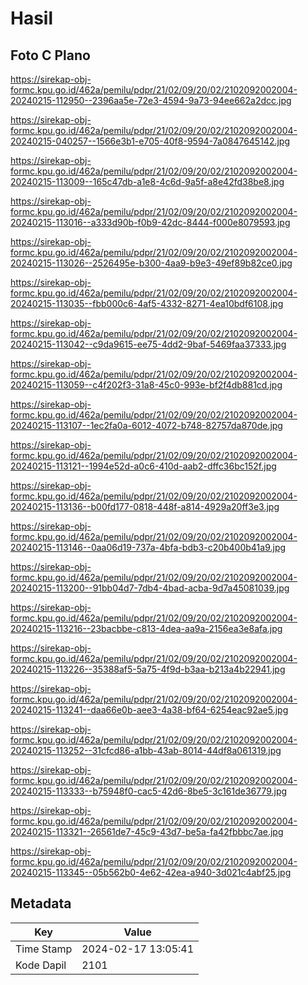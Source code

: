 # Hasil

## Foto C Plano

https://sirekap-obj-formc.kpu.go.id/462a/pemilu/pdpr/21/02/09/20/02/2102092002004-20240215-112950--2396aa5e-72e3-4594-9a73-94ee662a2dcc.jpg

https://sirekap-obj-formc.kpu.go.id/462a/pemilu/pdpr/21/02/09/20/02/2102092002004-20240215-040257--1566e3b1-e705-40f8-9594-7a0847645142.jpg

https://sirekap-obj-formc.kpu.go.id/462a/pemilu/pdpr/21/02/09/20/02/2102092002004-20240215-113009--165c47db-a1e8-4c6d-9a5f-a8e42fd38be8.jpg

https://sirekap-obj-formc.kpu.go.id/462a/pemilu/pdpr/21/02/09/20/02/2102092002004-20240215-113016--a333d90b-f0b9-42dc-8444-f000e8079593.jpg

https://sirekap-obj-formc.kpu.go.id/462a/pemilu/pdpr/21/02/09/20/02/2102092002004-20240215-113026--2526495e-b300-4aa9-b9e3-49ef89b82ce0.jpg

https://sirekap-obj-formc.kpu.go.id/462a/pemilu/pdpr/21/02/09/20/02/2102092002004-20240215-113035--fbb000c6-4af5-4332-8271-4ea10bdf6108.jpg

https://sirekap-obj-formc.kpu.go.id/462a/pemilu/pdpr/21/02/09/20/02/2102092002004-20240215-113042--c9da9615-ee75-4dd2-9baf-5469faa37333.jpg

https://sirekap-obj-formc.kpu.go.id/462a/pemilu/pdpr/21/02/09/20/02/2102092002004-20240215-113059--c4f202f3-31a8-45c0-993e-bf2f4db881cd.jpg

https://sirekap-obj-formc.kpu.go.id/462a/pemilu/pdpr/21/02/09/20/02/2102092002004-20240215-113107--1ec2fa0a-6012-4072-b748-82757da870de.jpg

https://sirekap-obj-formc.kpu.go.id/462a/pemilu/pdpr/21/02/09/20/02/2102092002004-20240215-113121--1994e52d-a0c6-410d-aab2-dffc36bc152f.jpg

https://sirekap-obj-formc.kpu.go.id/462a/pemilu/pdpr/21/02/09/20/02/2102092002004-20240215-113136--b00fd177-0818-448f-a814-4929a20ff3e3.jpg

https://sirekap-obj-formc.kpu.go.id/462a/pemilu/pdpr/21/02/09/20/02/2102092002004-20240215-113146--0aa06d19-737a-4bfa-bdb3-c20b400b41a9.jpg

https://sirekap-obj-formc.kpu.go.id/462a/pemilu/pdpr/21/02/09/20/02/2102092002004-20240215-113200--91bb04d7-7db4-4bad-acba-9d7a45081039.jpg

https://sirekap-obj-formc.kpu.go.id/462a/pemilu/pdpr/21/02/09/20/02/2102092002004-20240215-113216--23bacbbe-c813-4dea-aa9a-2156ea3e8afa.jpg

https://sirekap-obj-formc.kpu.go.id/462a/pemilu/pdpr/21/02/09/20/02/2102092002004-20240215-113226--35388af5-5a75-4f9d-b3aa-b213a4b22941.jpg

https://sirekap-obj-formc.kpu.go.id/462a/pemilu/pdpr/21/02/09/20/02/2102092002004-20240215-113241--daa66e0b-aee3-4a38-bf64-6254eac92ae5.jpg

https://sirekap-obj-formc.kpu.go.id/462a/pemilu/pdpr/21/02/09/20/02/2102092002004-20240215-113252--31cfcd86-a1bb-43ab-8014-44df8a061319.jpg

https://sirekap-obj-formc.kpu.go.id/462a/pemilu/pdpr/21/02/09/20/02/2102092002004-20240215-113333--b75948f0-cac5-42d6-8be5-3c161de36779.jpg

https://sirekap-obj-formc.kpu.go.id/462a/pemilu/pdpr/21/02/09/20/02/2102092002004-20240215-113321--26561de7-45c9-43d7-be5a-fa42fbbbc7ae.jpg

https://sirekap-obj-formc.kpu.go.id/462a/pemilu/pdpr/21/02/09/20/02/2102092002004-20240215-113345--05b562b0-4e62-42ea-a940-3d021c4abf25.jpg


## Metadata

| Key        | Value               |
| ---------- | ------------------- |
| Time Stamp | 2024-02-17 13:05:41 |
| Kode Dapil | 2101                |



